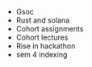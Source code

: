 
- Gsoc
- Rust and solana
- Cohort assignments
- Cohort lectures
- Rise in hackathon 
- sem 4 indexing
